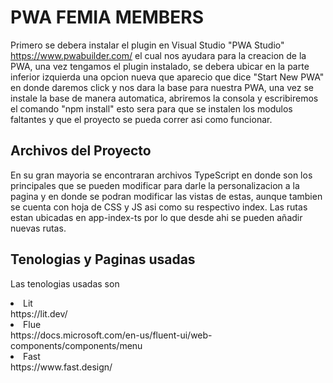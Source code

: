 # PWA FEMIA MEMBERS
Primero se debera instalar el plugin en Visual Studio "PWA Studio" https://www.pwabuilder.com/ el cual nos ayudara para la creacion de la PWA, una vez tengamos el plugin instalado, se debera ubicar en la parte inferior izquierda una opcion nueva que aparecio que dice "Start New PWA" en donde daremos click y nos dara la base para nuestra PWA, una vez se instale la base de manera automatica, abriremos la consola y escribiremos el comando "npm install" esto sera para que se instalen los modulos faltantes y que el proyecto se pueda correr asi como funcionar.

## Archivos del Proyecto
En su gran mayoria se encontraran archivos TypeScript en donde son los principales que se pueden modificar para darle la personalizacion a la pagina y en donde se podran modificar las vistas de estas, aunque tambien se cuenta con hoja de CSS y JS asi como su respectivo index.
Las rutas estan ubicadas en app-index-ts por lo que desde ahi se pueden añadir nuevas rutas.

## Tenologias y Paginas usadas
Las tenologias usadas son 
<li>Lit</li>
https://lit.dev/
<li>Flue</li>
https://docs.microsoft.com/en-us/fluent-ui/web-components/components/menu
<li>Fast</li>
https://www.fast.design/

